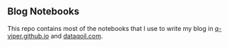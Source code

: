 ## Blog Notebooks
This repo contains most of the notebooks that I use to write my blog in [q-viper.github.io](https://q-viper.github.io) and [dataqoil.com](https://dataqoil.com).

